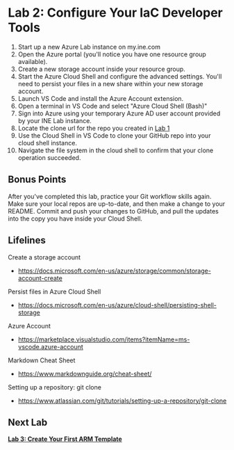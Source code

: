 # Lab 2: Configure Your IaC Developer Tools

1. Start up a new Azure Lab instance on my.ine.com
2. Open the Azure portal (you'll notice you have one resource group available).
3. Create a new storage account inside your resource group.
4. Start the Azure Cloud Shell and configure the advanced settings. You'll need to persist your files in a new share within your new storage account.
5. Launch VS Code and install the Azure Account extension.
6. Open a terminal in VS Code and select "Azure Cloud Shell (Bash)"
7. Sign into Azure using your temporary Azure AD user account provided by your INE Lab instance.
8. Locate the clone url for the repo you created in [Lab 1](https://github.com/mikepfeiffer/azure-iac-bootcamp/tree/main/Lab%201)
9. Use the Cloud Shell in VS Code to clone your GitHub repo into your cloud shell instance.
10. Navigate the file system in the cloud shell to confirm that your clone operation succeeded.

## Bonus Points

After you've completed this lab, practice your Git workflow skills again. Make sure your local repos are up-to-date, and then make a change to your README. Commit and push your changes to GitHub, and pull the updates into the copy you have inside your Cloud Shell.


## Lifelines

Create a storage account
* https://docs.microsoft.com/en-us/azure/storage/common/storage-account-create

Persist files in Azure Cloud Shell
* https://docs.microsoft.com/en-us/azure/cloud-shell/persisting-shell-storage

Azure Account
* https://marketplace.visualstudio.com/items?itemName=ms-vscode.azure-account

Markdown Cheat Sheet
* https://www.markdownguide.org/cheat-sheet/

Setting up a repository: git clone
* https://www.atlassian.com/git/tutorials/setting-up-a-repository/git-clone

## Next Lab
**[Lab 3: Create Your First ARM Template](https://github.com/mikepfeiffer/azure-iac-bootcamp/tree/main/Lab%202)**